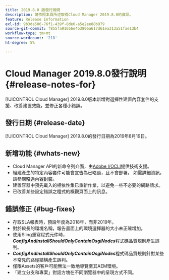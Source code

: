 ```yaml
---
title: 2019.8.0 版發行說明
description: 請依照本頁所述取得Cloud Manager 2019.8.0的資訊。
feature: Release Information
exl-id: 9b3da506-76f1-439f-8de0-a5e2ee88b979
source-git-commit: f855fa91656e4b3806a617d61ea313a51fae13b4
workflow-type: tm+mt
source-wordcount: '218'
ht-degree: 5%

---
```


# Cloud Manager 2019.8.0發行說明 {#release-notes-for}

[!UICONTROL Cloud Manager] 2019.8.0版本新增對選擇性建置內容套件的支援、改善建置效能，並修正各種小錯誤。

## 發行日期 {#release-date}

[!UICONTROL Cloud Manager] 2019.8.0的發行日期為2019年8月19日。

## 新增功能 {#whats-new}

* Cloud Manager API的新命令列介面，由[Adobe I/OCLI](https://github.com/adobe/aio-cli-plugin-cloudmanager)提供技術支援。
* 組建產生的特定內容套件可能會宣告為已略過，且不會部署。 如需詳細資訊，請參閱[略過內容封裝](/help/getting-started/project-setup.md#skipping-content-packages)。
* 建置容器中預先載入的相依性集已重新作業，以避免一些不必要的網路請求。
* 已改善某些設定錯誤之程式的概觀頁面上的訊息。

## 錯誤修正 {#bug-fixes}

* 存取SLA報表時，預設年度為2018年，而非2019年。
* 對於較長的環境名稱，報告畫面上的環境選擇器的大小未正確增加。
* 使用Sling重寫程式元件時，***ConfigAndInstallShouldOnlyContainOsgiNodes***&#x200B;程式碼品質規則產生誤判。
* ***ConfigAndInstallShouldOnlyContainOsgiNodes***&#x200B;程式碼品質規則針對某些不常見的路徑結構產生誤判。
* 僅限Assets的客戶可能無法一致地導覽至其AEM環境。
* 「建立分支和專案」對話方塊在不同瀏覽器中的呈現方式不同。
